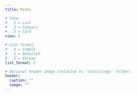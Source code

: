 ```yaml
---
title: Posts

# View.
#   1 = List
#   2 = Compact
#   3 = Card
view: 2

# List format.
#   0 = Simple
#   1 = Detailed
#   2 = Stream
list_format: 2

# Optional header image (relative to `static/img/` folder).
header:
  caption: ""
  image: ""
---
```

